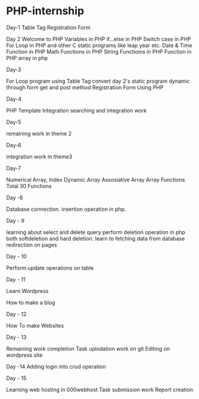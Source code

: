 # PHP-internship

Day-1 Table Tag Registration Form

Day 2 Welcome to PHP Variables in PHP if...else in PHP Switch case in PHP For Loop in PHP and other C static programs like leap year etc. Date & Time Function in PHP Math Functions in PHP String Functioins in PHP Function in PHP array in php

Day-3

For Loop program using Table Tag convert day 2's static program dynamic through form get and post method Registration Form Using PHP

Day-4

PHP Template Integration searching and integration work

Day-5

remaining work in theme 2

Day-6

integration work in theme3

Day-7

Numerical Array, Index Dynamic Array Assosiative Array Array Functions Total 30 Functions

Day -8

Database connection. insertion operation in php.

Day - 9

learning about select and delete query perform deletion operation in php both softdeletion and hard deletion. learn to fetching data from database redirection on pages

Day - 10

Perform update operations on table

Day - 11

Learn Wordpress

How to make a blog

Day - 12

How To make Websites

Day - 13

Remaining work completion Task uplodation work on git Editing on wordpress site

Day -14 Adding login into crud operation

Day - 15

Learning web hosting in 000webhost Task submission work Report creation
